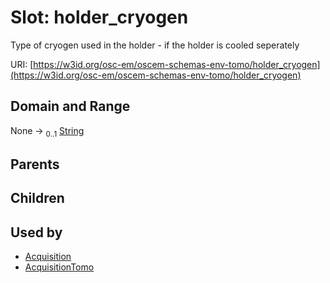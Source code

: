 
# Slot: holder_cryogen

Type of cryogen used in the holder - if the holder is cooled seperately

URI: [https://w3id.org/osc-em/oscem-schemas-env-tomo/holder_cryogen](https://w3id.org/osc-em/oscem-schemas-env-tomo/holder_cryogen)


## Domain and Range

None &#8594;  <sub>0..1</sub> [String](types/String.md)

## Parents


## Children


## Used by

 * [Acquisition](Acquisition.md)
 * [AcquisitionTomo](AcquisitionTomo.md)
